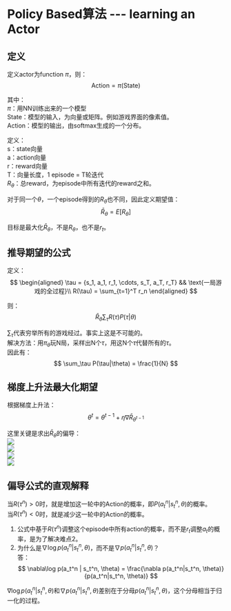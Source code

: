 # Policy Based算法 --- learning an Actor

## 定义

定义actor为function $\pi$，则：  
$$
\text{Action} = \pi(\text{State})
$$

其中：  
$\pi$：用NN训练出来的一个模型  
State：模型的输入，为向量或矩阵。例如游戏界面的像素值。  
Action：模型的输出，由softmax生成的一个分布。  

定义：  
s：state向量  
a：action向量  
r：reward向量  
T：向量长度，1 episode = T轮迭代  
$R_\theta$：总reward，为episode中所有迭代的reward之和。  

对于同一个$\theta$，一个episode得到的$R_\theta$也不同，因此定义期望值：  
$$
\bar R_\theta = E[R_\theta]
$$

目标是最大化$\bar R_\theta$，不是$R_\theta$，也不是$r_t$。  

## 推导期望的公式

定义：  
$$
\begin{aligned}
\tau = {s_1, a_1, r_1, \cdots, s_T, a_T, r_T}   && \text{一局游戏的全过程}\\
R(\tau) = \sum_{t=1}^T r_n
\end{aligned}
$$

则：  
$$
\bar R_{\theta} \sum_\tau R(\tau) P(\tau|\theta)
$$

$\sum_\tau$代表穷举所有的游戏经过。事实上这是不可能的。  
解决方法：用$\pi_\theta$玩N局，采样出N个$\tau$，用这N个$\tau$代替所有的$\tau$。  
因此有：  
$$
\sum_\tau P(\tau|\theta) = \frac{1}{N}
$$

## 梯度上升法最大化期望

根据梯度上升法：  
$$
\theta^t = \theta^{t-1} + \eta\nabla\bar R_{\theta^{t-1}}
$$

这里关键是求出$\bar R_{\theta}$的偏导：  
![](/assets/images/Chapter7/23.png)    
![](/assets/images/Chapter7/24.png)    
![](/assets/images/Chapter7/25.png)    
![](/assets/images/Chapter7/26.png)    

## 偏导公式的直观解释

当$R(\tau^n)>0$时，就是增加这一轮中的Action的概率，即$P(a_t^n|s_t^n,\theta)$的概率。  
当$R(\tau^n)<0$时，就是减少这一轮中的Action的概率。  

1. 公式中基于$R(\tau^n)$调整这个episode中所有action的概率，而不是$r_t$调整$a_t$的概率，是为了解决难点2。  
2. 为什么是$\nabla\log p(a_t^n|s_t^n, \theta)$，而不是$\nabla p(a_t^n|s_t^n, \theta)$？  
答：  
$$
\nabla\log p(a_t^n | s_t^n, \theta) = \frac{\nabla p(a_t^n|s_t^n, \theta)}{p(a_t^n|s_t^n, \theta)}
$$

$\nabla\log p(a_t^n|s_t^n, \theta)$和$\nabla p(a_t^n|s_t^n, \theta)$差别在于分母$p(a_t^n|s_t^n, \theta)$，这个分母相当于归一化的过程。  

